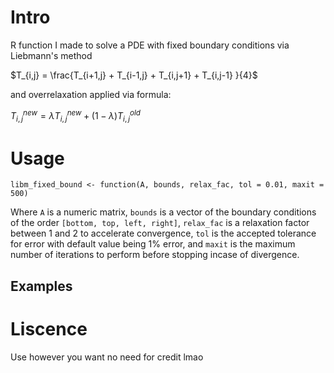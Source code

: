 # Intro 

R function I made to solve a PDE with fixed boundary conditions via Liebmann's method

$T_{i,j} = \frac{T_{i+1,j} + T_{i-1,j} + T_{i,j+1} + T_{i,j-1} }{4}$

and overrelaxation applied via formula:

$T_{i,j}^{new}=\lambda T_{i,j}^{new} + (1-\lambda) T_{i,j}^{old}$

# Usage

`libm_fixed_bound <- function(A, bounds, relax_fac, tol = 0.01, maxit = 500)`

Where `A` is a numeric matrix, `bounds` is a vector of the boundary conditions of the order `[bottom, top, left, right]`, 
`relax_fac` is a relaxation factor between 1 and 2 to accelerate convergence, `tol` is the accepted tolerance for error with default value being 1% error, 
and `maxit` is the maximum number of iterations to perform before stopping incase of divergence.

## Examples


# Liscence 

Use however you want no need for credit lmao
